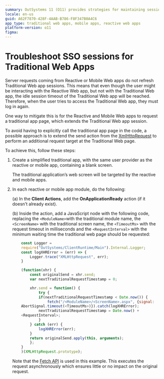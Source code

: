 ```yaml
---
summary: OutSystems 11 (O11) provides strategies for maintaining session continuity in Traditional Web Apps when interacting with Reactive or Mobile Web apps.
locale: en-us
guid: A62F7870-428F-4AAB-B786-F8F347B0A4C6
app_type: traditional web apps, mobile apps, reactive web apps
platform-version: o11
figma:
---
```


# Troubleshoot SSO sessions for Traditional Web Apps

Server requests coming from Reactive or Mobile Web apps do not refresh Traditional Web app sessions. This means that even though the user might be interacting with the Reactive Web app, but not with the Traditional Web app, the idle session timeout of the Traditional Web app will be reached. Therefore, when the user tries to access the Traditional Web app, they must log in again.

One way to mitigate this is for the Reactive and Mobile Web apps to request a traditional app page, which extends the Traditional Web app session.

To avoid having to explicitly call the traditional app page in the code, a possible approach is to extend the send action from the [XmlHttpRequest](https://developer.mozilla.org/en-US/docs/Web/API/XMLHttpRequest) to perform an additional request target at the Traditional Web page.

To achieve this, follow these steps:

1. Create a simplified traditional app, with the same user provider as the reactive or mobile app, containing a blank screen.

    The traditional application’s web screen will be targeted by the reactive and mobile apps.

1. In each reactive or mobile app module, do the following:
    
    (a) In the **Client Actions**, add the **OnApplicationReady** action (if it doesn't already exist).

    (b) Inside the action, add a JavaScript node with the following code, replacing the ``<ModuleName>``with the traditional module name, the ``<ScreenName>`` with the traditional screen name, the ``<TimeoutMs>`` with the request timeout in milliseconds and the ``<RequestInterval>`` with the minimum waiting time the traditional web page should be requested:

    ```javascript
        const Logger = 
        require("OutSystems/ClientRuntime/Main").Internal.Logger;
        const logXHRError = (err) => {
            Logger.trace("XMLHttpRequest", err);
        }

        (function(xhr) {
            const originalSend = xhr.send;
            var nextTraditionalRequestTimestamp = 0;

            xhr.send = function() {
                try {
                if(nextTraditionalRequestTimestamp < Date.now()) {
                    fetch("/<ModuleName>/<ScreenName>.aspx", {signal: 
        AbortSignal.timeout(<TimeoutMs>)}).catch(logXHRError);
                nextTraditionalRequestTimestamp = Date.now() + 
        <RequestInterval>;
                }
            } catch (err) {
                logXHRError(err);
            }
            return originalSend.apply(this, arguments);
            };
        }
        )(XMLHttpRequest.prototype);
    ```

    Note that the [Fetch API](https://developer.mozilla.org/en-US/docs/Web/API/Fetch_API) is used in this example. This executes the request asynchronously which ensures little or no impact on the original request.
